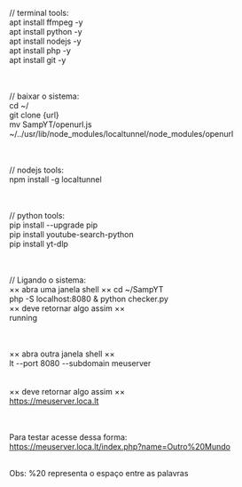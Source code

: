 // terminal tools:<br>
apt install ffmpeg -y<br>
apt install python -y<br>
apt install nodejs -y<br>
apt install php -y<br>
apt install git -y<br><br><br>



// baixar o sistema:<br>
cd ~/<br>
git clone {url}<br>
mv SampYT/openurl.js ~/../usr/lib/node_modules/localtunnel/node_modules/openurl<br><br><br>



// nodejs tools:<br>
npm install -g localtunnel<br><br><br>



// python tools:<br>
pip install --upgrade pip<br>
pip install youtube-search-python<br>
pip install yt-dlp<br><br><br>



// Ligando o sistema:<br>
×× abra uma janela shell ××
cd ~/SampYT<br>
php -S localhost:8080 & python checker.py
<br>
×× deve retornar algo assim ××<br>
running<br><br><br>

×× abra outra janela shell ××<br>
lt --port 8080 --subdomain meuserver<br>
<br><br>
×× deve retornar algo assim ××<br>
https://meuserver.loca.lt<br><br><br>



Para testar acesse dessa forma:<br>
https://meuserver.loca.lt/index.php?name=Outro%20Mundo<br><br>

Obs: %20 representa o espaço entre as palavras
